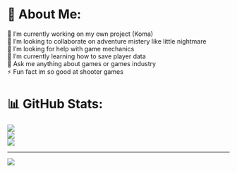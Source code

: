 # 💫 About Me:
🔭 I’m currently working on my own project (Koma)<br>👯 I’m looking to collaborate on adventure mistery like little nightmare<br>🤝 I’m looking for help with game mechanics<br>🌱 I’m currently learning how to save player data<br>💬 Ask me anything about games or games industry<br>⚡ Fun fact im so good at shooter games 

# 📊 GitHub Stats:
![](https://github-readme-stats.vercel.app/api?username=RaflyGG&theme=dark&hide_border=false&include_all_commits=false&count_private=false)<br/>
![](https://github-readme-streak-stats.herokuapp.com/?user=RaflyGG&theme=dark&hide_border=false)<br/>
![](https://github-readme-stats.vercel.app/api/top-langs/?username=RaflyGG&theme=dark&hide_border=false&include_all_commits=false&count_private=false&layout=compact)

---
[![](https://visitcount.itsvg.in/api?id=RaflyGG&icon=0&color=0)](https://visitcount.itsvg.in)

<!-- Proudly created with GPRM ( https://gprm.itsvg.in ) -->

